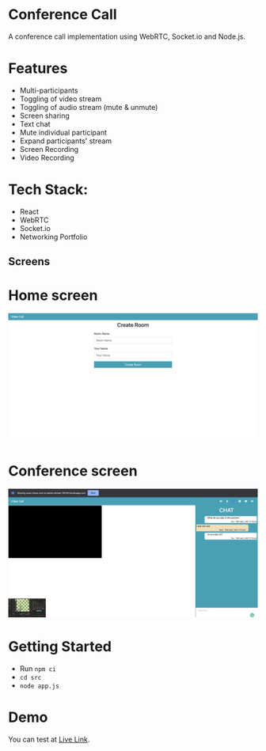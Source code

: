 # Conference Call
A conference call implementation using WebRTC, Socket.io and Node.js.
# Features
- Multi-participants
- Toggling of video stream
- Toggling of audio stream (mute & unmute)
- Screen sharing
- Text chat
- Mute individual participant
- Expand participants' stream
- Screen Recording
- Video Recording
# Tech Stack:
- React
- WebRTC
- Socket.io
- Networking Portfolio
## Screens
# Home screen
![Home Screen](https://github.com/KalpTalwadia/VideoConference/blob/main/screenshot/Screenshot%202021-04-10%20at%2011.15.45%20PM.png)
# Conference screen
![Conference Screeen](https://github.com/KalpTalwadia/VideoConference/blob/main/screenshot/Screenshot%202021-04-10%20at%2011.14.00%20PM.png) 
# Getting Started
- Run `npm ci`
- `cd src`
- `node app.js`
# Demo
You can test at [Live Link](https://damp-retreat-74129.herokuapp.com).
